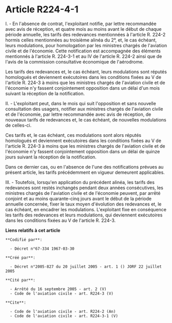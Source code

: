 # Article R224-4-1

I. - En l'absence de contrat, l'exploitant notifie, par lettre recommandée avec avis de réception, et quatre mois au moins
avant le début de chaque période annuelle, les tarifs des redevances mentionnées à l'article R. 224-2 hormis celles
mentionnées au troisième alinéa du 2°, et, le cas échéant, leurs modulations, pour homologation par les ministres chargés de
l'aviation civile et de l'économie. Cette notification est accompagnée des éléments mentionnés à l'article R. 224-3-1 et au
IV de l'article R. 224-2 ainsi que de l'avis de la commission consultative économique de l'aérodrome.

Les tarifs des redevances et, le cas échéant, leurs modulations sont réputés homologués et deviennent exécutoires dans les
conditions fixées au V de l'article R. 224-3 à moins que les ministres chargés de l'aviation civile et de l'économie n'y
fassent conjointement opposition dans un délai d'un mois suivant la réception de la notification.

II. - L'exploitant peut, dans le mois qui suit l'opposition et sans nouvelle consultation des usagers, notifier aux ministres
chargés de l'aviation civile et de l'économie, par lettre recommandée avec avis de réception, de nouveaux tarifs de
redevances et, le cas échéant, de nouvelles modulations de celles-ci.

Ces tarifs et, le cas échéant, ces modulations sont alors réputés homologués et deviennent exécutoires dans les conditions
fixées au V de l'article R. 224-3 à moins que les ministres chargés de l'aviation civile et de l'économie n'y fassent
conjointement opposition dans un délai de quinze jours suivant la réception de la notification.

Dans ce dernier cas, ou en l'absence de l'une des notifications prévues au présent article, les tarifs précédemment en
vigueur demeurent applicables.

III. - Toutefois, lorsqu'en application du précédent alinéa, les tarifs des redevances sont restés inchangés pendant deux
années consécutives, les ministres chargés de l'aviation civile et de l'économie peuvent, par arrêté conjoint et au moins
quarante-cinq jours avant le début de la période annuelle concernée, fixer le taux moyen d'évolution des redevances et, le
cas échéant, en encadrer les modulations. L'exploitant fixe en conséquence les tarifs des redevances et leurs modulations,
qui deviennent exécutoires dans les conditions fixées au V de l'article R. 224-3.

**Liens relatifs à cet article**

	**Codifié par**:

	  - Décret n°67-334 1967-03-30

	**Créé par**:

	  - Décret n°2005-827 du 20 juillet 2005 - art. 1 () JORF 22 juillet 2005

	**Cité par**:

	  - Arrêté du 16 septembre 2005 - art. 2 (V)
	  - Code de l'aviation civile - art. R224-3 (V)

	**Cite**:

	  - Code de l'aviation civile - art. R224-2 (An)
	  - Code de l'aviation civile - art. R224-3-1 (V)
